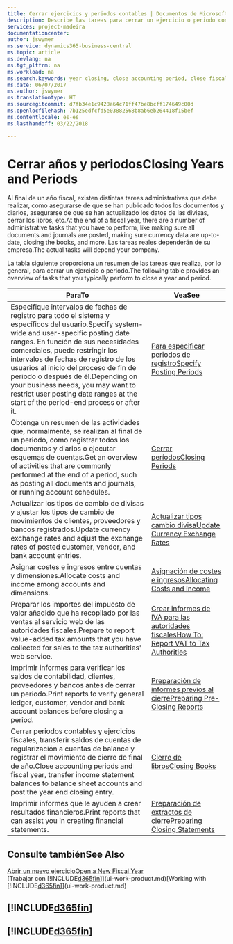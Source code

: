 ```yaml
---
title: Cerrar ejercicios y periodos contables | Documentos de Microsoft
description: Describe las tareas para cerrar un ejercicio o periodo contable, por ejemplo, asegurarse de que se ha registrado los documentos y los diarios, y comprobar los saldos bancarios.
services: project-madeira
documentationcenter: 
author: jswymer
ms.service: dynamics365-business-central
ms.topic: article
ms.devlang: na
ms.tgt_pltfrm: na
ms.workload: na
ms.search.keywords: year closing, close accounting period, close fiscal year, bank account detailed trial balance
ms.date: 06/07/2017
ms.author: jswymer
ms.translationtype: HT
ms.sourcegitcommit: d7fb34e1c9428a64c71ff47be8bcff174649c00d
ms.openlocfilehash: 7b125edfcfd5e03882568b8ab6eb264418f15bef
ms.contentlocale: es-es
ms.lasthandoff: 03/22/2018

---
```

# <a name="closing-years-and-periods"></a><span data-ttu-id="72042-103">Cerrar años y periodos</span><span class="sxs-lookup"><span data-stu-id="72042-103">Closing Years and Periods</span></span>
<span data-ttu-id="72042-104">Al final de un año fiscal, existen distintas tareas administrativas que debe realizar, como asegurarse de que se han publicado todos los documentos y diarios, asegurarse de que se han actualizado los datos de las divisas, cerrar los libros, etc.</span><span class="sxs-lookup"><span data-stu-id="72042-104">At the end of a fiscal year, there are a number of administrative tasks that you have to perform, like making sure all documents and journals are posted, making sure currency data are up-to-date, closing the books, and more.</span></span> <span data-ttu-id="72042-105">Las tareas reales dependerán de su empresa.</span><span class="sxs-lookup"><span data-stu-id="72042-105">The actual tasks will depend your company.</span></span>

<span data-ttu-id="72042-106">La tabla siguiente proporciona un resumen de las tareas que realiza, por lo general, para cerrar un ejercicio o periodo.</span><span class="sxs-lookup"><span data-stu-id="72042-106">The following table provides an overview of tasks that you typically perform to close a year and period.</span></span>

| <span data-ttu-id="72042-107">Para</span><span class="sxs-lookup"><span data-stu-id="72042-107">To</span></span> | <span data-ttu-id="72042-108">Vea</span><span class="sxs-lookup"><span data-stu-id="72042-108">See</span></span> |
| --- | --- |
| <span data-ttu-id="72042-109">Especifique intervalos de fechas de registro para todo el sistema y específicos del usuario.</span><span class="sxs-lookup"><span data-stu-id="72042-109">Specify system-wide and user-specific posting date ranges.</span></span> <span data-ttu-id="72042-110">En función de sus necesidades comerciales, puede restringir los intervalos de fechas de registro de los usuarios al inicio del proceso de fin de periodo o después de él.</span><span class="sxs-lookup"><span data-stu-id="72042-110">Depending on your business needs, you may want to restrict user posting date ranges at the start of the period-end process or after it.</span></span> |[<span data-ttu-id="72042-111">Para especificar periodos de registro</span><span class="sxs-lookup"><span data-stu-id="72042-111">Specify Posting Periods</span></span>](finance-how-specify-posting-periods.md) |
| <span data-ttu-id="72042-112">Obtenga un resumen de las actividades que, normalmente, se realizan al final de un periodo, como registrar todos los documentos y diarios o ejecutar esquemas de cuentas.</span><span class="sxs-lookup"><span data-stu-id="72042-112">Get an overview of activities that are commonly performed at the end of a period, such as posting all documents and journals, or running account schedules.</span></span> |[<span data-ttu-id="72042-113">Cerrar períodos</span><span class="sxs-lookup"><span data-stu-id="72042-113">Closing Periods</span></span>](year-how-complete-period-end-processes.md) |
| <span data-ttu-id="72042-114">Actualizar los tipos de cambio de divisas y ajustar los tipos de cambio de movimientos de clientes, proveedores y bancos registrados.</span><span class="sxs-lookup"><span data-stu-id="72042-114">Update currency exchange rates and adjust the exchange rates of posted customer, vendor, and bank account entries.</span></span> |[<span data-ttu-id="72042-115">Actualizar tipos cambio divisa</span><span class="sxs-lookup"><span data-stu-id="72042-115">Update Currency Exchange Rates</span></span>](finance-how-update-currencies.md) |
| <span data-ttu-id="72042-116">Asignar costes e ingresos entre cuentas y dimensiones.</span><span class="sxs-lookup"><span data-stu-id="72042-116">Allocate costs and income among accounts and dimensions.</span></span> |[<span data-ttu-id="72042-117">Asignación de costes e ingresos</span><span class="sxs-lookup"><span data-stu-id="72042-117">Allocating Costs and Income</span></span>](year-allocate-costs-income.md) |
| <span data-ttu-id="72042-118">Preparar los importes del impuesto de valor añadido que ha recopilado por las ventas al servicio web de las autoridades fiscales.</span><span class="sxs-lookup"><span data-stu-id="72042-118">Prepare to report value-added tax amounts that you have collected for sales to the tax authorities' web service.</span></span> |[<span data-ttu-id="72042-119">Crear informes de IVA para las autoridades fiscales</span><span class="sxs-lookup"><span data-stu-id="72042-119">How To: Report VAT to Tax Authorities</span></span>](finance-how-report-vat.md)|
| <span data-ttu-id="72042-120">Imprimir informes para verificar los saldos de contabilidad, clientes, proveedores y bancos antes de cerrar un periodo.</span><span class="sxs-lookup"><span data-stu-id="72042-120">Print reports to verify general ledger, customer, vendor and bank account balances before closing a period.</span></span> |[<span data-ttu-id="72042-121">Preparación de informes previos al cierre</span><span class="sxs-lookup"><span data-stu-id="72042-121">Preparing Pre-Closing Reports</span></span>](year-prepare-preclose-reports.md) |
| <span data-ttu-id="72042-122">Cerrar periodos contables y ejercicios fiscales, transferir saldos de cuentas de regularización a cuentas de balance y registrar el movimiento de cierre de final de año.</span><span class="sxs-lookup"><span data-stu-id="72042-122">Close accounting periods and fiscal year, transfer income statement balances to balance sheet accounts and post the year end closing entry.</span></span> |[<span data-ttu-id="72042-123">Cierre de libros</span><span class="sxs-lookup"><span data-stu-id="72042-123">Closing Books</span></span>](year-close-books.md) |
| <span data-ttu-id="72042-124">Imprimir informes que le ayuden a crear resultados financieros.</span><span class="sxs-lookup"><span data-stu-id="72042-124">Print reports that can assist you in creating financial statements.</span></span> |[<span data-ttu-id="72042-125">Preparación de extractos de cierre</span><span class="sxs-lookup"><span data-stu-id="72042-125">Preparing Closing Statements</span></span>](year-prepare-close-statement.md) |

## <a name="see-also"></a><span data-ttu-id="72042-126">Consulte también</span><span class="sxs-lookup"><span data-stu-id="72042-126">See Also</span></span>
[<span data-ttu-id="72042-127">Abrir un nuevo ejercicio</span><span class="sxs-lookup"><span data-stu-id="72042-127">Open a New Fiscal Year</span></span>](finance-how-open-new-fiscal-year.md)  
<span data-ttu-id="72042-128">[Trabajar con [!INCLUDE[d365fin](includes/d365fin_md.md)]](ui-work-product.md)</span><span class="sxs-lookup"><span data-stu-id="72042-128">[Working with [!INCLUDE[d365fin](includes/d365fin_md.md)]](ui-work-product.md)</span></span>

## [!INCLUDE[d365fin](includes/free_trial_md.md)]  
## [!INCLUDE[d365fin](includes/training_link_md.md)]

